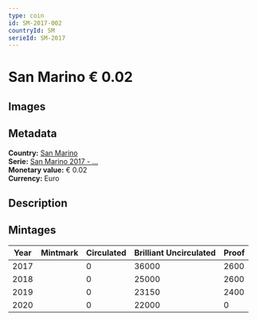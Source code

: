 ```yaml
---
type: coin
id: SM-2017-002
countryId: SM
serieId: SM-2017
---
```


# San Marino € 0.02

## Images


## Metadata

**Country:** [San Marino](../index.md)\
**Serie:** [San Marino 2017 - ...](index.md)\
**Monetary value:** € 0.02\
**Currency:** Euro

## Description


## Mintages

| Year | Mintmark | Circulated | Brilliant Uncirculated | Proof |
| ---- | -------- | ---------- | ---------------------- | ----- |
| 2017 |  | 0| 36000 | 2600 |
| 2018 |  | 0| 25000 | 2600 |
| 2019 |  | 0| 23150 | 2400 |
| 2020 |  | 0| 22000 | 0 |
